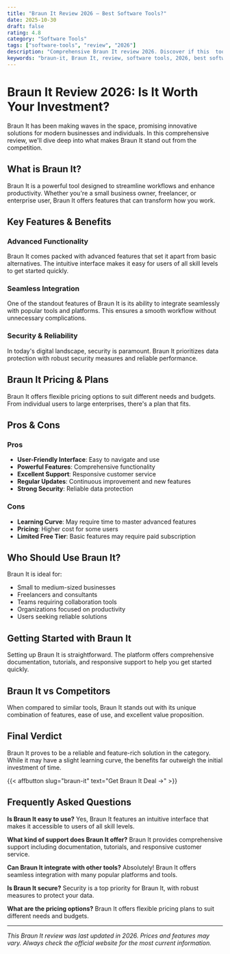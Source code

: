 ```yaml
---
title: "Braun It Review 2026 – Best Software Tools?"
date: 2025-10-30
draft: false
rating: 4.8
category: "Software Tools"
tags: ["software-tools", "review", "2026"]
description: "Comprehensive Braun It review 2026. Discover if this  tool is the best choice for your needs."
keywords: "braun-it, Braun It, review, software tools, 2026, best software tools"
---
```


# Braun It Review 2026: Is It Worth Your Investment?

Braun It has been making waves in the  space, promising innovative solutions for modern businesses and individuals. In this comprehensive review, we'll dive deep into what makes Braun It stand out from the competition.

## What is Braun It?

Braun It is a powerful  tool designed to streamline workflows and enhance productivity. Whether you're a small business owner, freelancer, or enterprise user, Braun It offers features that can transform how you work.

## Key Features & Benefits

### Advanced Functionality
Braun It comes packed with advanced features that set it apart from basic alternatives. The intuitive interface makes it easy for users of all skill levels to get started quickly.

### Seamless Integration
One of the standout features of Braun It is its ability to integrate seamlessly with popular tools and platforms. This ensures a smooth workflow without unnecessary complications.

### Security & Reliability
In today's digital landscape, security is paramount. Braun It prioritizes data protection with robust security measures and reliable performance.

## Braun It Pricing & Plans

Braun It offers flexible pricing options to suit different needs and budgets. From individual users to large enterprises, there's a plan that fits.

## Pros & Cons

### Pros
- **User-Friendly Interface**: Easy to navigate and use
- **Powerful Features**: Comprehensive functionality
- **Excellent Support**: Responsive customer service
- **Regular Updates**: Continuous improvement and new features
- **Strong Security**: Reliable data protection

### Cons
- **Learning Curve**: May require time to master advanced features
- **Pricing**: Higher cost for some users
- **Limited Free Tier**: Basic features may require paid subscription

## Who Should Use Braun It?

Braun It is ideal for:
- Small to medium-sized businesses
- Freelancers and consultants
- Teams requiring collaboration tools
- Organizations focused on productivity
- Users seeking reliable  solutions

## Getting Started with Braun It

Setting up Braun It is straightforward. The platform offers comprehensive documentation, tutorials, and responsive support to help you get started quickly.

## Braun It vs Competitors

When compared to similar tools, Braun It stands out with its unique combination of features, ease of use, and excellent value proposition.

## Final Verdict

Braun It proves to be a reliable and feature-rich solution in the  category. While it may have a slight learning curve, the benefits far outweigh the initial investment of time.

{{< affbutton slug="braun-it" text="Get Braun It Deal →" >}}

## Frequently Asked Questions

**Is Braun It easy to use?**
Yes, Braun It features an intuitive interface that makes it accessible to users of all skill levels.

**What kind of support does Braun It offer?**
Braun It provides comprehensive support including documentation, tutorials, and responsive customer service.

**Can Braun It integrate with other tools?**
Absolutely! Braun It offers seamless integration with many popular platforms and tools.

**Is Braun It secure?**
Security is a top priority for Braun It, with robust measures to protect your data.

**What are the pricing options?**
Braun It offers flexible pricing plans to suit different needs and budgets.

---

*This Braun It review was last updated in 2026. Prices and features may vary. Always check the official website for the most current information.*
